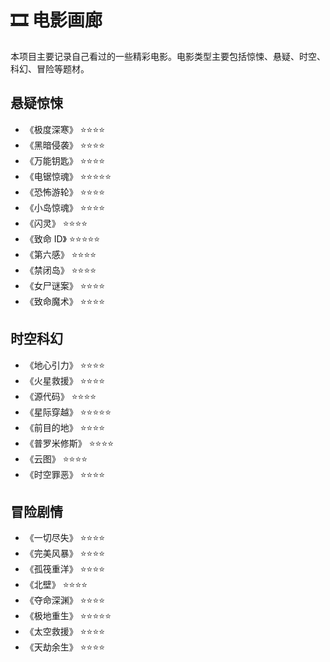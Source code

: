 # 🎞️ 电影画廊

本项目主要记录自己看过的一些精彩电影。电影类型主要包括惊悚、悬疑、时空、科幻、冒险等题材。

## 悬疑惊悚

- 《极度深寒》 ⭐⭐⭐⭐
- 《黑暗侵袭》 ⭐⭐⭐⭐
- 《万能钥匙》 ⭐⭐⭐⭐
- 《电锯惊魂》 ⭐⭐⭐⭐⭐
- 《恐怖游轮》 ⭐⭐⭐⭐
- 《小岛惊魂》 ⭐⭐⭐⭐
- 《闪灵》 ⭐⭐⭐⭐
- 《致命 ID》 ⭐⭐⭐⭐⭐
- 《第六感》 ⭐⭐⭐⭐
- 《禁闭岛》 ⭐⭐⭐⭐
- 《女尸谜案》 ⭐⭐⭐⭐
- 《致命魔术》 ⭐⭐⭐⭐

## 时空科幻

- 《地心引力》 ⭐⭐⭐⭐
- 《火星救援》 ⭐⭐⭐⭐
- 《源代码》 ⭐⭐⭐⭐
- 《星际穿越》 ⭐⭐⭐⭐⭐
- 《前目的地》 ⭐⭐⭐⭐
- 《普罗米修斯》 ⭐⭐⭐⭐
- 《云图》 ⭐⭐⭐⭐
- 《时空罪恶》 ⭐⭐⭐⭐

## 冒险剧情

- 《一切尽失》 ⭐⭐⭐⭐
- 《完美风暴》 ⭐⭐⭐⭐
- 《孤筏重洋》 ⭐⭐⭐⭐
- 《北壁》 ⭐⭐⭐⭐
- 《夺命深渊》 ⭐⭐⭐⭐
- 《极地重生》 ⭐⭐⭐⭐⭐
- 《太空救援》 ⭐⭐⭐⭐
- 《天劫余生》 ⭐⭐⭐⭐